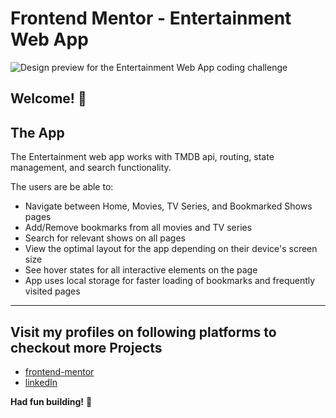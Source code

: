 # Frontend Mentor - Entertainment Web App

![Design preview for the Entertainment Web App coding challenge](./desktop-preview.jpg)

## Welcome! 👋

## The App

The Entertainment web app works with TMDB api, routing, state management, and search functionality.

The users are be able to:

- Navigate between Home, Movies, TV Series, and Bookmarked Shows pages
- Add/Remove bookmarks from all movies and TV series
- Search for relevant shows on all pages
- View the optimal layout for the app depending on their device's screen size
- See hover states for all interactive elements on the page
- App uses local storage for faster loading of bookmarks and frequently visited pages

---


## Visit my profiles on following platforms to checkout more Projects


- [frontend-mentor](https://www.frontendmentor.io/profile/abhay8696)
- [linkedIn](https://www.linkedin.com/in/abhay8696/)

**Had fun building!** 🚀
